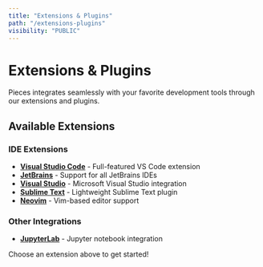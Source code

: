 ```yaml
---
title: "Extensions & Plugins"
path: "/extensions-plugins"
visibility: "PUBLIC"
---
```


# Extensions & Plugins

Pieces integrates seamlessly with your favorite development tools through our extensions and plugins.

## Available Extensions

### IDE Extensions
- **[Visual Studio Code](/docs/extensions-plugins/visual-studio-code)** - Full-featured VS Code extension
- **[JetBrains](/docs/extensions-plugins/jetbrains)** - Support for all JetBrains IDEs
- **[Visual Studio](/docs/extensions-plugins/visual-studio)** - Microsoft Visual Studio integration
- **[Sublime Text](/docs/extensions-plugins/sublime)** - Lightweight Sublime Text plugin
- **[Neovim](/docs/extensions-plugins/neovim-plugin)** - Vim-based editor support

### Other Integrations
- **[JupyterLab](/docs/extensions-plugins/jupyterlab)** - Jupyter notebook integration

Choose an extension above to get started!